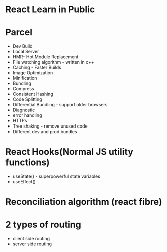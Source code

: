 # React Learn in Public

# Parcel

- Dev Build
- Local Server
- HMR- Hot Module Replacement
- File watching algorithm - written in c++
- Caching - Faster Builds
- Image Optimization
- Minification
- Bundling
- Compress
- Consistent Hashing
- Code Splitting
- Differential Bundling - support older browsers
- Diagnostic
- error handling
- HTTPs
- Tree shaking - remove unused code
- Different dev and prod bundles

# React Hooks(Normal JS utility functions)

- useState() - superpowerful state variables
- useEffect()

# Reconciliation algorithm (react fibre)

# 2 types of routing

- client side routing
- server side routing
